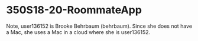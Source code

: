 # 350S18-20-RoommateApp
Note, user136152 is Brooke Behrbaum (behrbaum).  Since she does not have a Mac, she uses a Mac in a cloud where she is user136152.
